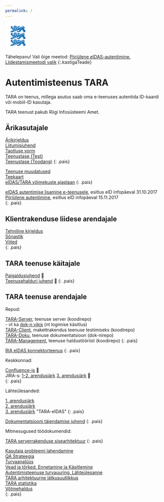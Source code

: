 ```yaml
---
permalink: /
---
```


<img src='img/LOVID.png' style='width: 80px;'>

Tähelepanu! Vali õige meetod: [Piiriülene eIDAS-autentimine. Liidestamismeetodi valik](Valik)
{:.kastigaTeade}

# Autentimisteenus TARA

TARA on teenus, millega asutus saab oma e-teenuses  autentida ID-kaardi või mobiil-ID kasutaja.

TARA teenust pakub Riigi Infosüsteemi Amet. 

## Ärikasutajale

[Ärikirjeldus](Arikirjeldus)<br>
[Liitumisjuhend](Liitumisjuhend)<br>
[Taotluse vorm](TaotluseVorm)<br>
[Teenustase (Test)](SLATest)<br>
[Teenustase (Toodang)]()
{: .pais}

[Teenuse muudatused](Muutmine)<br>
[Teekaart](Teekaart)<br>
[eIDAS/TARA võimekuste ajaplaan](Voimekused)
{: .pais}

<a href='https://e-gov.github.io/TARA-Doku/files/TARA-tutvustus.pdf' target='_new'>eIDAS autentimise lisamine e-teenusele</a>, esitlus eID infopäeval 31.10.2017<br>
<a href='https://e-gov.github.io/TARA-Doku/files/PiiriyleneAutentimine.pdf' target='_new'>Piiriülene autentimine</a>, esitlus eID infopäeval 15.11.2017<br> 
{: .pais}

## Klientrakenduse liidese arendajale

[Tehniline kirjeldus](TehnilineKirjeldus)<br>
[Sõnastik](Sonastik)<br>
[Viited](Viited)<br>
{: .pais}

## TARA teenuse käitajale

[Paigaldusjuhend](https://confluence.ria.ee/pages/viewpage.action?pageId=71172276) &#128273;<br>
[Teenusehalduri juhend](https://confluence.ria.ee/display/TARA/TARA+autentimisteenus.+Teenusehalduri+juhend) &#128273;
{: .pais}

## TARA teenuse arendajale

Repod:

[TARA-Server](https://github.com/e-gov/TARA-Server), teenuse server (koodirepo)<br>
\- vt ka [dok-n vikis](https://github.com/e-gov/TARA-Server/wiki) (nt logimise käsitlus)<br> 
[TARA-Client](https://github.com/e-gov/TARA-Client), makettrakendus teenuse testimiseks (koodirepo)<br>
[TARA-Doku](https://github.com/e-gov/TARA-Doku), teenuse dokumentatsioon (dok-nirepo)<br>
[TARA-Management](https://github.com/e-gov/TARA-Management), teenuse haldustööriist (koodirepo)
{: .pais}

[RIA eIDAS konnektorteenus](https://github.com/e-gov/eIDAS-Connector)
{: .pais}

Keskkonnad:

[Confluence-is](https://confluence.ria.ee/display/TARA) &#128273;<br>
JIRA-s: [1-2. arendusjärk](https://jira.ria.ee/browse/DD4J-88) [3. arendusjärk](https://jira.ria.ee/projects/TARAEI) &#128273;<br>
{: .pais}

Lähteülesanded:

[1. arendusjärk](1JARK)<br>
[2. arendusjärk](2JARK)<br>
[3. arendusjärk](3JARK) "TARA-eIDAS"
{: .pais}

[Dokumentatsiooni täiendamise juhend](https://github.com/e-gov/TARA-Doku/blob/master/README.md)
{: .pais}

Mitmesugused töödokumendid:

[TARA serverrakenduse sisearhitektuur](Sisearhitektuur)
{: .pais}

[Kasutaja probleemi lahendamine](Kasutaja)<br>
[QA Strateegia](QaStrateegia)<br>
[Turvaanalüüs](Turvaanaluus)<br>
[Vead ja tõrked. Ennetamine ja Käsitlemine](Veakasitlus)<br>
[Autentimisteenuse turvauuring. Lähteülesanne](Uuring)<br>
[TARA arhitektuurne jätkusuutlikkus](Jatkusuutlikkus)<br>
[TARA statistika](Statistika)<br>
[Võtmehaldus](Votmehaldus)<br>
{: .pais}
